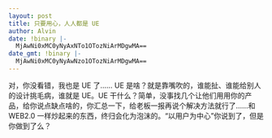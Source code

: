 ```yaml
---
layout: post
title: 只要用心，人人都是 UE
author: Alvin
date: !binary |-
  MjAwNi0xMC0yNyAxNTo1OTozNiArMDgwMA==
date_gmt: !binary |-
  MjAwNi0xMC0yNyAwNzo1OTozNiArMDgwMA==
---
```

对，你没看错，我也是 UE 了…… UE 是啥？就是靠嘴吹的，谁能扯、谁能给别人的设计挑毛病，谁就是 UE。UE 干什么？简单，没事找几个让他们用用你的产品，给你说点缺点啥的，你汇总一下，给老板一报再说个解决方法就行了……和 WEB2.0 一样炒起来的东西，终归会化为泡沫的。“以用户为中心”你说到了，但是你做到了么？
